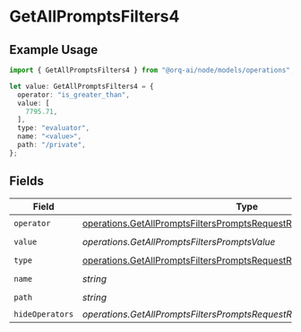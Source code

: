 # GetAllPromptsFilters4

## Example Usage

```typescript
import { GetAllPromptsFilters4 } from "@orq-ai/node/models/operations";

let value: GetAllPromptsFilters4 = {
  operator: "is_greater_than",
  value: [
    7795.71,
  ],
  type: "evaluator",
  name: "<value>",
  path: "/private",
};
```

## Fields

| Field                                                                                                                                                | Type                                                                                                                                                 | Required                                                                                                                                             | Description                                                                                                                                          |
| ---------------------------------------------------------------------------------------------------------------------------------------------------- | ---------------------------------------------------------------------------------------------------------------------------------------------------- | ---------------------------------------------------------------------------------------------------------------------------------------------------- | ---------------------------------------------------------------------------------------------------------------------------------------------------- |
| `operator`                                                                                                                                           | [operations.GetAllPromptsFiltersPromptsRequestRequestBodyOperator](../../models/operations/getallpromptsfilterspromptsrequestrequestbodyoperator.md) | :heavy_check_mark:                                                                                                                                   | N/A                                                                                                                                                  |
| `value`                                                                                                                                              | *operations.GetAllPromptsFiltersPromptsValue*                                                                                                        | :heavy_check_mark:                                                                                                                                   | N/A                                                                                                                                                  |
| `type`                                                                                                                                               | [operations.GetAllPromptsFiltersPromptsRequestRequestBodyType](../../models/operations/getallpromptsfilterspromptsrequestrequestbodytype.md)         | :heavy_check_mark:                                                                                                                                   | N/A                                                                                                                                                  |
| `name`                                                                                                                                               | *string*                                                                                                                                             | :heavy_check_mark:                                                                                                                                   | N/A                                                                                                                                                  |
| `path`                                                                                                                                               | *string*                                                                                                                                             | :heavy_check_mark:                                                                                                                                   | N/A                                                                                                                                                  |
| `hideOperators`                                                                                                                                      | *operations.GetAllPromptsFiltersPromptsRequestRequestBodyHideOperators*[]                                                                            | :heavy_minus_sign:                                                                                                                                   | N/A                                                                                                                                                  |